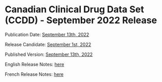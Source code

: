 # Canadian Clinical Drug Data Set (CCDD) - September 2022 Release

Publication Date: [September 13th, 2022](https://tgateway.infoway-inforoute.ca/ccdd.html?id=2.16.840.1.113883.2.20.6.1&versionid=20220913)

Release Candidate: [September 1st, 2022](https://github.com/hres/formulary/tree/folder_reorg/releases/20220701)

Published Version: [September 13th, 2022](https://tgateway.infoway-inforoute.ca/ccdd.html?id=2.16.840.1.113883.2.20.6.1&versionid=20220913)

English Release Notes: [here](https://infoscribe.infoway-inforoute.ca/display/CCDD/20220913)

French Release Notes: [here](https://infoscribe.infoway-inforoute.ca/display/RCM/20220913)